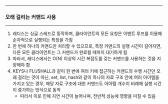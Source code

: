 -----
### 오래 걸리는 커맨드 사용
-----
1. 레디스는 싱글 스레드로 동작하며, 클라이언트의 모든 요청은 이벤트 루프를 이용해 순차적으로 실행되는 특징을 가짐
2. 한 번에 하나의 커맨드만 처리할 수 있으므로, 특정 커맨드의 실행 시간이 길어지면, 다른 모든 클라이언트는 그 커맨드가 완료될 때까지 대기하게 됨
3. 따라서, 레디스에서는 O(N) 이상의 시간 복잡도를 갖는 커맨드를 사용하는 것을 지양해야 함
4. KEYS나 FLUSHALL과 같이 한 번에 여러 키에 접근하는 커맨드의 수행 시간만 오래 걸리는 것이 아닌, set, list, hash와 같이 하나의 자료 구조 안에 여러 아이템을 가지고 있는 경우, 해당 자료 구조에 대한 커맨드도 아이템 개수이 비례해 실행 시간이 증가하는 방식으로 동작
   - 따라서 이로 인해 지연 시간이 늘어나며, 전반적 성능에 영향을 미칠 수 있음

